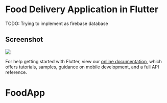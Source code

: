 # Food Delivery Application in Flutter

TODO: Trying to implement as firebase database

## Screenshot




![](https://i.imgur.com/z3PfXvc.jpg)






For help getting started with Flutter, view our
[online documentation](https://flutter.dev/docs), which offers tutorials,
samples, guidance on mobile development, and a full API reference.
# FoodApp
